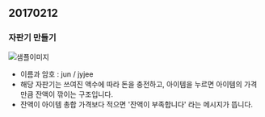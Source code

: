## 20170212

### 자판기 만들기

![샘플이미지](https://github.com/gelb2/iOS-Dev-School-Fastcampus/blob/927b5de87d00278c00dfecaf0983355c1843968f/20170212/VendingMachine/SampleImage/sampleImage.png)

- 이름과 암호 : jun / jyjee
- 해당 자판기는 쓰여진 액수에 따라 돈을 충전하고, 아이템을 누르면 아이템의 가격만큼 잔액이 깎이는 구조입니다. 
- 잔액이 아이템 총합 가격보다 적으면 '잔액이 부족합니다' 라는 메시지가 뜹니다.